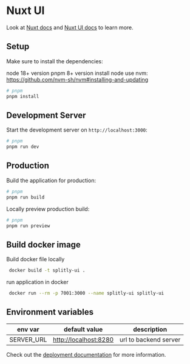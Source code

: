 # Nuxt UI

Look at [Nuxt docs](https://nuxt.com/docs/getting-started/introduction) and [Nuxt UI docs](https://ui.nuxt.com) to learn more.

## Setup

Make sure to install the dependencies:

node 18+ version
pnpm 8+ version
install node use nvm:
https://github.com/nvm-sh/nvm#installing-and-updating


```bash
# pnpm
pnpm install

```

## Development Server

Start the development server on `http://localhost:3000`:

```bash
# pnpm
pnpm run dev
```

## Production

Build the application for production:

```bash
# pnpm
pnpm run build
```

Locally preview production build:

```bash
# pnpm
pnpm run preview
```

## Build docker image

Build docker file locally

```bash
 docker build -t splitly-ui .  
```

run application in docker

```bash
 docker run --rm -p 7001:3000 --name splitly-ui splitly-ui  
 ```

 ## Environment variables

| env var    | default value           | description           |
| ---------- | ----------------------- | --------------------- |
| SERVER_URL | <http://localhost:8280> | url to backend server |


Check out the [deployment documentation](https://nuxt.com/docs/getting-started/deployment) for more information.

